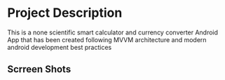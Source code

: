 # Project Description
This is a none scientific smart calculator and currency converter Android App that has been created following MVVM architecture and modern android development best practices

## Scrreen Shots


